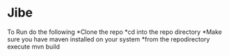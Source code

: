 # Jibe
To Run do the following
*Clone the repo
*cd into the repo directory
*Make sure you have maven installed on your system
*from the repodirectory execute mvn build

